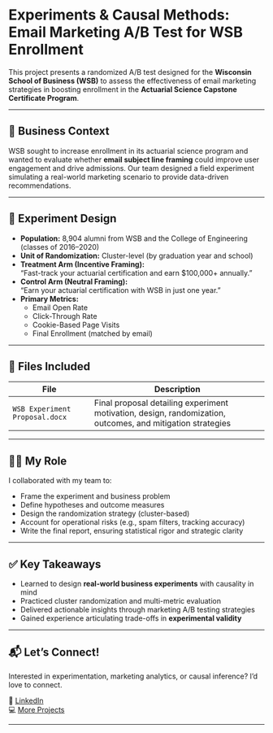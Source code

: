 # Experiments & Causal Methods: Email Marketing A/B Test for WSB Enrollment

This project presents a randomized A/B test designed for the **Wisconsin School of Business (WSB)** to assess the effectiveness of email marketing strategies in boosting enrollment in the **Actuarial Science Capstone Certificate Program**.

---

## 🎯 Business Context

WSB sought to increase enrollment in its actuarial science program and wanted to evaluate whether **email subject line framing** could improve user engagement and drive admissions. Our team designed a field experiment simulating a real-world marketing scenario to provide data-driven recommendations.

---

## 🧪 Experiment Design

- **Population:** 8,904 alumni from WSB and the College of Engineering (classes of 2016–2020)
- **Unit of Randomization:** Cluster-level (by graduation year and school)
- **Treatment Arm (Incentive Framing):**  
  “Fast-track your actuarial certification and earn $100,000+ annually.”
- **Control Arm (Neutral Framing):**  
  “Earn your actuarial certification with WSB in just one year.”
- **Primary Metrics:**
  - Email Open Rate  
  - Click-Through Rate  
  - Cookie-Based Page Visits  
  - Final Enrollment (matched by email)

---

## 📂 Files Included

| File | Description |
|------|-------------|
| `WSB Experiment Proposal.docx` | Final proposal detailing experiment motivation, design, randomization, outcomes, and mitigation strategies |

---

## 👩‍💼 My Role

I collaborated with my team to:

- Frame the experiment and business problem
- Define hypotheses and outcome measures
- Design the randomization strategy (cluster-based)
- Account for operational risks (e.g., spam filters, tracking accuracy)
- Write the final report, ensuring statistical rigor and strategic clarity

---

## ✅ Key Takeaways

- Learned to design **real-world business experiments** with causality in mind  
- Practiced cluster randomization and multi-metric evaluation  
- Delivered actionable insights through marketing A/B testing strategies  
- Gained experience articulating trade-offs in **experimental validity**

---

## 📬 Let’s Connect!

Interested in experimentation, marketing analytics, or causal inference? I’d love to connect.

🔗 [LinkedIn](https://www.linkedin.com/in/armashaik/)  
💻 [More Projects](https://github.com/ArmaShaik)

---
